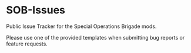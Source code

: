 # SOB-Issues
Public Issue Tracker for the Special Operations Brigade mods.

Please use one of the provided templates when submitting bug reports or feature requests.
